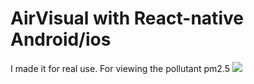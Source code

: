 # AirVisual with React-native Android/ios
I made it for real use. For viewing the pollutant pm2.5
![](https://firebasestorage.googleapis.com/v0/b/myfirebasefirestore-7ecc4.appspot.com/o/all_airvisual_app.jpg?alt=media&token=62c4883d-05f5-44e3-a94a-f008b04504be)

